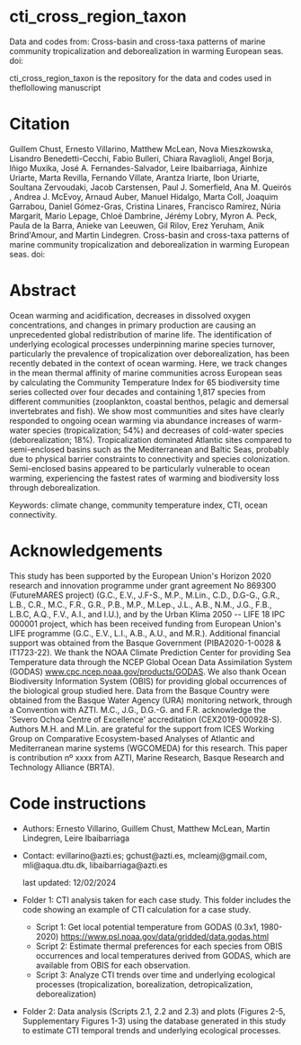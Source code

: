 # cti_cross_region_taxon

Data and codes from: Cross-basin and cross-taxa patterns of marine community tropicalization and deborealization in warming European seas. doi:

cti_cross_region_taxon is the repository for the data and codes used in theflollowing manuscript

# Citation 

Guillem Chust, Ernesto Villarino, Matthew McLean, Nova Mieszkowska, Lisandro Benedetti-Cecchi, Fabio Bulleri, Chiara Ravaglioli, Angel Borja, Iñigo Muxika, José A. Fernandes-Salvador, Leire Ibaibarriaga, Ainhize Uriarte, Marta Revilla, Fernando Villate, Arantza Iriarte, Ibon Uriarte, Soultana Zervoudaki, Jacob Carstensen, Paul J. Somerfield, Ana M. Queirós , Andrea J. McEvoy, Arnaud Auber, Manuel Hidalgo, Marta Coll, Joaquim Garrabou, Daniel Gómez-Gras, Cristina Linares, Francisco Ramírez, Núria Margarit, Mario Lepage, Chloé Dambrine, Jérémy Lobry, Myron A. Peck, Paula de la Barra, Anieke van Leeuwen, Gil Rilov, Erez Yeruham, Anik Brind\'Amour, and Martin Lindegren. Cross-basin and cross-taxa patterns of marine community tropicalization and deborealization in warming European seas. doi:

# Abstract 

Ocean warming and acidification, decreases in dissolved oxygen concentrations, and changes in primary production are causing an unprecedented global redistribution of marine life. The identification of underlying ecological processes underpinning marine species turnover, particularly the prevalence of tropicalization over deborealization, has been recently debated in the context of ocean warming. Here, we track changes in the mean thermal affinity of marine communities across European seas by calculating the Community Temperature Index for 65 biodiversity time series collected over four decades and containing 1,817 species from different communities (zooplankton, coastal benthos, pelagic and demersal invertebrates and fish). We show most communities and sites have clearly responded to ongoing ocean warming via abundance increases of warm-water species (tropicalization; 54%) and decreases of cold-water species (deborealization; 18%). Tropicalization dominated Atlantic sites compared to semi-enclosed basins such as the Mediterranean and Baltic Seas, probably due to physical barrier constraints to connectivity and species colonization. Semi-enclosed basins appeared to be particularly vulnerable to ocean warming, experiencing the fastest rates of warming and biodiversity loss through deborealization.

Keywords: climate change, community temperature index, CTI, ocean connectivity.

# Acknowledgements

This study has been supported by the European Union\'s Horizon 2020 research and innovation programme under grant agreement No 869300 (FutureMARES project) (G.C., E.V., J.F-S., M.P., M.Lin., C.D., D.G-G., G.R., L.B., C.R., M.C., F.R., G.R., P.B., M.P., M.Lep., J.L., A.B., N.M., J.G., F.B., L.B.C, A.Q., F.V., A.I., and I.U.), and by the Urban Klima 2050 -- LIFE 18 IPC 000001 project, which has been received funding from European Union\'s LIFE programme (G.C., E.V., L.I., A.B., A.U., and M.R.). Additional financial support was obtained from the Basque Government (PIBA2020-1-0028 & IT1723-22). We thank the NOAA Climate Prediction Center for providing Sea Temperature data through the NCEP Global Ocean Data Assimilation System (GODAS) www.cpc.ncep.noaa.gov/products/GODAS. We also thank Ocean Biodiversity Information System (OBIS) for providing global occurrences of the biological group studied here. Data from the Basque Country were obtained from the Basque Water Agency (URA) monitoring network, through a Convention with AZTI. M.C., J.G., D.G.-G. and F.R. acknowledge the \'Severo Ochoa Centre of Excellence\' accreditation (CEX2019-000928-S). Authors M.H. and M.Lin. are grateful for the support from ICES Working Group on Comparative Ecosystem-based Analyses of Atlantic and Mediterranean marine systems (WGCOMEDA) for this research. This paper is contribution nº xxxx from AZTI, Marine Research, Basque Research and Technology Alliance (BRTA).

# Code instructions

-   Authors: Ernesto Villarino, Guillem Chust, Matthew McLean, Martin Lindegren, Leire Ibaibarriaga

-   Contact: evillarino\@azti.es; gchust\@azti.es, mcleamj\@gmail.com, mli\@aqua.dtu.dk, libaibarriaga\@azti.es

    last updated: 12/02/2024

-   Folder 1: CTI analysis taken for each case study. This folder includes the code showing an example of CTI calculation for a case study.

    -   Script 1: Get local potential temperature from GODAS (0.3x1, 1980-2020) <https://www.psl.noaa.gov/data/gridded/data.godas.html>
    -   Script 2: Estimate thermal preferences for each species from OBIS occurrences and local temperatures derived from GODAS, which are available from OBIS for each observation.
    -   Script 3: Analyze CTI trends over time and underlying ecological processes (tropicalization, borealization, detropicalization, deborealization)

-   Folder 2: Data analysis (Scripts 2.1, 2.2 and 2.3) and plots (Figures 2-5, Supplementary Figures 1-3) using the database generated in this study to estimate CTI temporal trends and underlying ecological processes.

